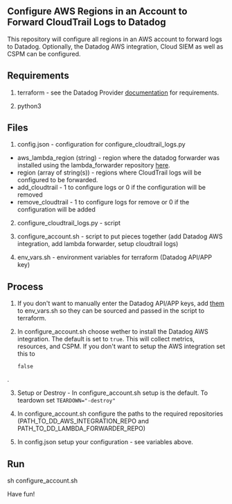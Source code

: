Configure AWS Regions in an Account to Forward CloudTrail Logs to Datadog
--

This repository will configure all regions in an AWS account to forward logs
to Datadog.  Optionally, the Datadog AWS integration, Cloud SIEM as well as CSPM
 can be configured.  

Requirements
--

1) terraform - see the Datadog Provider
[documentation](https://registry.terraform.io/providers/DataDog/datadog/latest/docs)
for requirements.  

2) python3  

Files
--

1) config.json - configuration for configure_cloudtrail_logs.py  
  - aws_lambda_region (string) - region where the datadog forwarder was
  installed using the lambda_forwarder repository
  [here](https://github.com/jgibbons-cp/datadog/tree/main/aws/lambda_forwarder).  
  - region (array of string(s)) - regions where CloudTrail logs will be
  configured to be forwarded.  
  - add_cloudtrail - 1 to configure logs or 0 if the configuration will be
  removed
  - remove_cloudtrail - 1 to configure logs for remove or 0 if the configuration
  will be added  

2) configure_cloudtrail_logs.py - script  

3) configure_account.sh - script to put pieces together (add Datadog AWS
  integration, add lambda forwarder, setup cloudtrail logs)  

4) env_vars.sh - environment variables for terraform (Datadog API/APP key)  

Process
--

1) If you don't want to manually enter the Datadog API/APP keys, add
   [them](https://app.datadoghq.com/organization-settings/users) to
   env_vars.sh so they can be sourced and passed in the script to terraform.  

2) In configure_account.sh choose wether to install the Datadog AWS integration.
   The default is set to ```true```.  This will collect metrics, resources,
   and CSPM.  If you don't want to setup the AWS integration set this to
   ```
   false
   ```
  .  

3) Setup or Destroy - In configure_account.sh setup is the default.  To
teardown set ```TEARDOWN="-destroy"```  

4) In configure_account.sh configure the paths to the required repositories
(PATH_TO_DD_AWS_INTEGRATION_REPO and PATH_TO_DD_LAMBDA_FORWARDER_REPO)  

5) In config.json setup your configuration - see variables above.  

Run
--

sh configure_account.sh  

Have fun!
